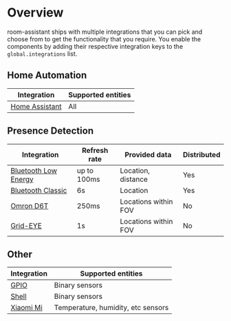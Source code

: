 # Overview

room-assistant ships with multiple integrations that you can pick and choose from to get the functionality that you require. You enable the components by adding their respective integration keys to the `global.integrations` list.

## Home Automation

| Integration                           | Supported entities |
| ------------------------------------- | ------------------ |
| [Home Assistant](./home-assistant.md) | All                |

## Presence Detection

| Integration                                       | Refresh rate | Provided data        | Distributed |
| ------------------------------------------------- | ------------ | -------------------- | ----------- |
| [Bluetooth Low Energy](./bluetooth-low-energy.md) | up to 100ms  | Location, distance   | Yes         |
| [Bluetooth Classic](./bluetooth-classic.md)       | 6s           | Location             | Yes         |
| [Omron D6T](./omron-d6t.md)                       | 250ms        | Locations within FOV | No          |
| [Grid-EYE](./grid-eye.md)                         | 1s           | Locations within FOV | No          |

## Other

| Integration         | Supported entities |
| ------------------- | ------------------ |
| [GPIO](./gpio.md)   | Binary sensors     |
| [Shell](./shell.md) | Binary sensors     |
| [Xiaomi Mi](./xiaomi-mi.md) | Temperature, humidity, etc sensors |

